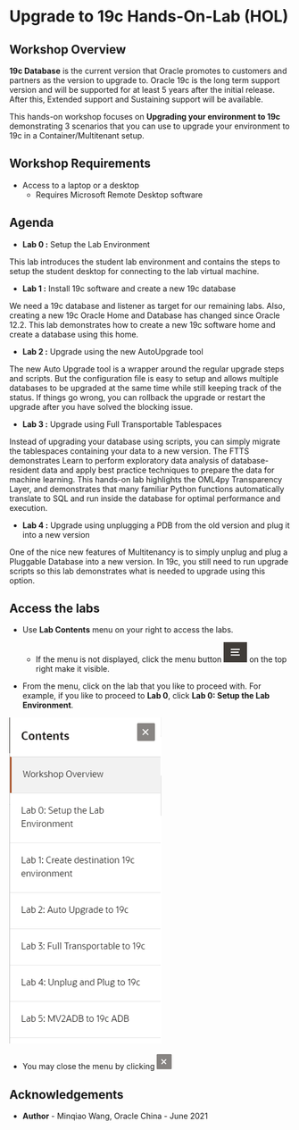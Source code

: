 # Upgrade to 19c Hands-On-Lab (HOL) #

## Workshop Overview ##

**19c Database** is the current version that Oracle promotes to customers and partners as the version to upgrade to. Oracle 19c is the long term support version and will be supported for at least 5 years after the initial release. After this, Extended support and Sustaining support will be available.

This hands-on workshop focuses on **Upgrading your environment to 19c** demonstrating 3 scenarios that you can use to upgrade your environment to 19c in a Container/Multitenant setup.

## Workshop Requirements

- Access to a laptop or a desktop
    - Requires Microsoft Remote Desktop software

## Agenda

- **Lab 0 :** Setup the Lab Environment

This lab introduces the student lab environment and contains the steps to setup the student desktop for connecting to the lab virtual machine.

- **Lab 1 :** Install 19c software and create a new 19c database

We need a 19c database and listener as target for our remaining labs. Also, creating a new 19c Oracle Home and Database has changed since Oracle 12.2. This lab demonstrates how to create a new 19c software home and create a database using this home.

- **Lab 2 :** Upgrade using the new AutoUpgrade tool

The new Auto Upgrade tool is a wrapper around the regular upgrade steps and scripts. But the configuration file is easy to setup and allows multiple databases to be upgraded at the same time while still keeping track of the status. If things go wrong, you can rollback the upgrade or restart the upgrade after you have solved the blocking issue.

- **Lab 3 :** Upgrade using Full Transportable Tablespaces

Instead of upgrading your database using scripts, you can simply migrate the tablespaces containing your data to a new version. The FTTS demonstrates Learn to perform exploratory data analysis of database-resident data and apply best practice techniques to prepare the data for machine learning. This hands-on lab highlights the OML4py Transparency Layer, and demonstrates that many familiar Python functions automatically translate to SQL and run inside the database for optimal performance and execution.

- **Lab 4 :** Upgrade using unplugging a PDB from the old version and plug it into a new version

One of the nice new features of Multitenancy is to simply unplug and plug a Pluggable Database into a new version. In 19c, you still need to run upgrade scripts so this lab demonstrates what is needed to upgrade using this option.


## Access the labs

- Use **Lab Contents** menu on your right to access the labs.
    - If the menu is not displayed, click the menu button ![](./images/menu-button.png) on the top right  make it visible.

- From the menu, click on the lab that you like to proceed with. For example, if you like to proceed to **Lab 0**, click **Lab 0: Setup the Lab Environment**.

![](./images/menu.png "")

- You may close the menu by clicking ![](./images/menu-close.png "")

## Acknowledgements ##

- **Author** - Minqiao Wang, Oracle China - June 2021